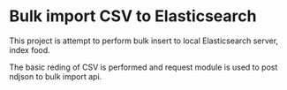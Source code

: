 # Bulk import CSV to Elasticsearch

This project is attempt to perform bulk insert to local Elasticsearch server, index food.

The basic reding of CSV is performed and request module is used to post ndjson to bulk import api.
